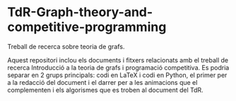 # TdR-Graph-theory-and-competitive-programming

Treball de recerca sobre teoria de grafs.

Aquest repositori inclou els documents i fitxers relacionats amb el treball de recerca Introducció a la teoria de grafs i programació competitiva. Es podria separar en 2 grups principals: codi en LaTeX i codi en Python, el primer per a la redacció del document i el darrer per a les animacions que el complementen i els algorismes que es troben al document del TdR.
